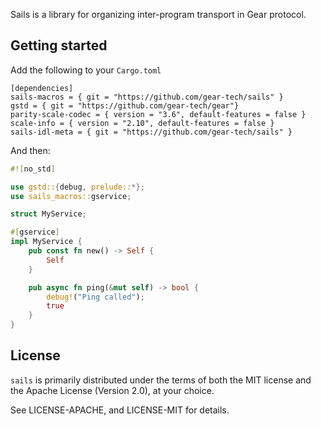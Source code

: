 Sails is a library for organizing inter-program transport in Gear protocol.

## Getting started

Add the following to your `Cargo.toml`
```
[dependencies]
sails-macros = { git = "https://github.com/gear-tech/sails" }
gstd = { git = "https://github.com/gear-tech/gear"}
parity-scale-codec = { version = "3.6", default-features = false }
scale-info = { version = "2.10", default-features = false }
sails-idl-meta = { git = "https://github.com/gear-tech/sails" }
```

And then:

```rust
#![no_std]

use gstd::{debug, prelude::*};
use sails_macros::gservice;

struct MyService;

#[gservice]
impl MyService {
    pub const fn new() -> Self {
        Self
    }

    pub async fn ping(&mut self) -> bool {
        debug!("Ping called");
        true
    }
}
```

## License

`sails` is primarily distributed under the terms of both the MIT license and the Apache License (Version 2.0), at your choice.

See LICENSE-APACHE, and LICENSE-MIT for details.

